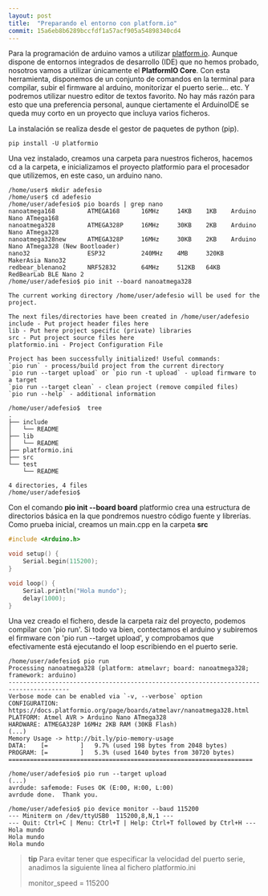 ```yaml
---
layout: post
title:  "Preparando el entorno con platform.io"
commit: 15a6eb8b6289bccfdf1a57acf905a54898340cd4
---
```

Para la programación de arduino vamos a utilizar [platform.io](https://platformio.org). Aunque
dispone de entornos integrados de desarrollo (IDE) que no hemos probado, nosotros vamos a utilizar únicamente
el **PlatformIO Core**. Con esta herramienta, disponemos de un conjunto de comandos en la
terminal para compilar, subir el firmware al arduino, monitorizar el puerto serie... etc. Y
podremos utilizar nuestro editor de textos favorito. No hay más razón para esto que una
preferencia personal, aunque ciertamente el ArduinoIDE se queda muy corto en un proyecto
que incluya varios ficheros.

La instalación se realiza desde el gestor de paquetes de python (pip).

```console
pip install -U platformio
```

Una vez instalado, creamos una carpeta para nuestros ficheros, hacemos cd a la carpeta, e
inicializamos el proyecto platformio para el procesador que utilizemos, en este caso, un 
arduino nano.

```console
/home/user$ mkdir adefesio
/home/user$ cd adefesio
/home/user/adefesio$ pio boards | grep nano
nanoatmega168         ATMEGA168      16MHz     14KB    1KB    Arduino Nano ATmega168
nanoatmega328         ATMEGA328P     16MHz     30KB    2KB    Arduino Nano ATmega328
nanoatmega328new      ATMEGA328P     16MHz     30KB    2KB    Arduino Nano ATmega328 (New Bootloader)
nano32                ESP32          240MHz    4MB     320KB  MakerAsia Nano32
redbear_blenano2      NRF52832       64MHz     512KB   64KB   RedBearLab BLE Nano 2
/home/user/adefesio$ pio init --board nanoatmega328

The current working directory /home/user/adefesio will be used for the project.

The next files/directories have been created in /home/user/adefesio
include - Put project header files here
lib - Put here project specific (private) libraries
src - Put project source files here
platformio.ini - Project Configuration File

Project has been successfully initialized! Useful commands:
`pio run` - process/build project from the current directory
`pio run --target upload` or `pio run -t upload` - upload firmware to a target
`pio run --target clean` - clean project (remove compiled files)
`pio run --help` - additional information

/home/user/adefesio$  tree
.
├── include
│   └── README
├── lib
│   └── README
├── platformio.ini
├── src
└── test
    └── README

4 directories, 4 files
/home/user/adefesio$ 
```

Con el comando **pio init --board __board__** platformio crea una estructura de directorios básica en la 
que pondremos nuestro código fuente y librerías. Como prueba inicial, creamos un main.cpp en la
carpeta **src**

```cpp
#include <Arduino.h>

void setup() {
    Serial.begin(115200);
}

void loop() {
    Serial.println("Hola mundo");
    delay(1000);
}
```

Una vez creado el fichero, desde la carpeta raiz del proyecto, podemos compilar con 'pio run'. Si todo
va bien, contectamos el arduino y subiremos el firmware con 'pio run --target upload', y comprobamos
que efectivamente está ejecutando el loop escribiendo en el puerto serie.

```console
/home/user/adefesio$ pio run
Processing nanoatmega328 (platform: atmelavr; board: nanoatmega328; framework: arduino)
---------------------------------------------------------------------------------------
Verbose mode can be enabled via `-v, --verbose` option
CONFIGURATION: https://docs.platformio.org/page/boards/atmelavr/nanoatmega328.html
PLATFORM: Atmel AVR > Arduino Nano ATmega328
HARDWARE: ATMEGA328P 16MHz 2KB RAM (30KB Flash)
(...)
Memory Usage -> http://bit.ly/pio-memory-usage
DATA:    [=         ]   9.7% (used 198 bytes from 2048 bytes)
PROGRAM: [=         ]   5.3% (used 1640 bytes from 30720 bytes)
====================================================================

/home/user/adefesio$ pio run --target upload
(...)
avrdude: safemode: Fuses OK (E:00, H:00, L:00)
avrdude done.  Thank you.

/home/user/adefesio$ pio device monitor --baud 115200
--- Miniterm on /dev/ttyUSB0  115200,8,N,1 ---
--- Quit: Ctrl+C | Menu: Ctrl+T | Help: Ctrl+T followed by Ctrl+H ---
Hola mundo
Hola mundo
Hola mundo
```

> **tip**
> Para evitar tener que especificar la velocidad del puerto serie, anadimos la siguiente línea al fichero
> platformio.ini
>
> monitor_speed = 115200
